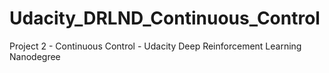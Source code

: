 # Udacity_DRLND_Continuous_Control
Project 2 - Continuous Control  - Udacity Deep Reinforcement Learning Nanodegree
